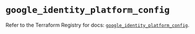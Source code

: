 # `google_identity_platform_config`

Refer to the Terraform Registry for docs: [`google_identity_platform_config`](https://registry.terraform.io/providers/hashicorp/google-beta/6.49.1/docs/resources/google_identity_platform_config).
